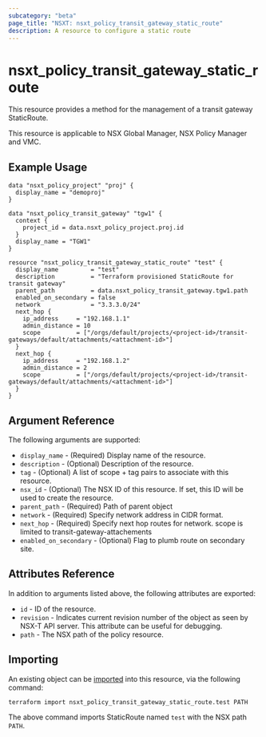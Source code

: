 ```yaml
---
subcategory: "beta"
page_title: "NSXT: nsxt_policy_transit_gateway_static_route"
description: A resource to configure a static route
---
```


# nsxt_policy_transit_gateway_static_route

This resource provides a method for the management of a transit gateway StaticRoute.

This resource is applicable to NSX Global Manager, NSX Policy Manager and VMC.

## Example Usage

```hcl
data "nsxt_policy_project" "proj" {
  display_name = "demoproj"
}

data "nsxt_policy_transit_gateway" "tgw1" {
  context {
    project_id = data.nsxt_policy_project.proj.id
  }
  display_name = "TGW1"
}

resource "nsxt_policy_transit_gateway_static_route" "test" {
  display_name         = "test"
  description          = "Terraform provisioned StaticRoute for transit gateway"
  parent_path          = data.nsxt_policy_transit_gateway.tgw1.path
  enabled_on_secondary = false
  network              = "3.3.3.0/24"
  next_hop {
    ip_address     = "192.168.1.1"
    admin_distance = 10
    scope          = ["/orgs/default/projects/<project-id>/transit-gateways/default/attachments/<attachment-id>"]
  }
  next_hop {
    ip_address     = "192.168.1.2"
    admin_distance = 2
    scope          = ["/orgs/default/projects/<project-id>/transit-gateways/default/attachments/<attachment-id>"]
  }
}

```

## Argument Reference

The following arguments are supported:

* `display_name` - (Required) Display name of the resource.
* `description` - (Optional) Description of the resource.
* `tag` - (Optional) A list of scope + tag pairs to associate with this resource.
* `nsx_id` - (Optional) The NSX ID of this resource. If set, this ID will be used to create the resource.
* `parent_path` - (Required) Path of parent object
* `network` - (Required) Specify network address in CIDR format.
* `next_hop` - (Required) Specify next hop routes for network. scope is limited to transit-gateway-attachements
* `enabled_on_secondary` - (Optional) Flag to plumb route on secondary site.


## Attributes Reference

In addition to arguments listed above, the following attributes are exported:

* `id` - ID of the resource.
* `revision` - Indicates current revision number of the object as seen by NSX-T API server. This attribute can be useful for debugging.
* `path` - The NSX path of the policy resource.

## Importing

An existing object can be [imported][docs-import] into this resource, via the following command:

[docs-import]: https://www.terraform.io/cli/import

```
terraform import nsxt_policy_transit_gateway_static_route.test PATH
```

The above command imports StaticRoute named `test` with the NSX path `PATH`.
